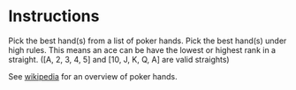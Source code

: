# Instructions

Pick the best hand(s) from a list of poker hands. Pick the best hand(s) under high rules. This means an ace can be have the lowest or highest rank in a straight. ([A, 2, 3, 4, 5] and [10, J, K, Q, A] are valid straights)

See [wikipedia](https://en.wikipedia.org/wiki/List_of_poker_hands) for an
overview of poker hands.
